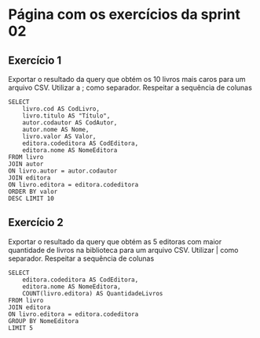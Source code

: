 # Página com os exercícios da sprint 02

## Exercício 1

 Exportar o resultado da query que obtém os 10 livros mais caros para um arquivo CSV. Utilizar a ; como separador. Respeitar a sequência de colunas
```
SELECT 
	livro.cod AS CodLivro,
	livro.titulo AS "Título",
	autor.codautor AS CodAutor, 
	autor.nome AS Nome, 
	livro.valor AS Valor, 
	editora.codeditora AS CodEditora, 
	editora.nome AS NomeEditora  
FROM livro 
JOIN autor 
ON livro.autor = autor.codautor 
JOIN editora 
ON livro.editora = editora.codeditora 
ORDER BY valor 
DESC LIMIT 10
```

## Exercício 2

Exportar o resultado da query que obtém as 5 editoras com maior quantidade de livros na biblioteca para um arquivo CSV. Utilizar | como separador. Respeitar a sequência de colunas
```
SELECT 
	editora.codeditora AS CodEditora,
	editora.nome AS NomeEditora,
	COUNT(livro.editora) AS QuantidadeLivros
FROM livro
JOIN editora 
ON livro.editora = editora.codeditora
GROUP BY NomeEditora
LIMIT 5
```
